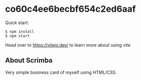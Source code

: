 # co60c4ee6becbf654c2ed6aaf

Quick start:

```
$ npm install
$ npm start
````

Head over to https://vitejs.dev/ to learn more about using vite
## About Scrimba

Very simple business card of myself using HTML/CSS. 
